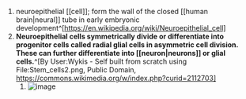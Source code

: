 1. neuroepithelial [[cell]]; form the wall of the closed [[human brain|neural]] tube in early embryonic development^[https://en.wikipedia.org/wiki/Neuroepithelial_cell]
2. **Neuroepithelial cells symmetrically divide or differentiate into progenitor cells called radial glial cells in asymmetric cell division. These can further differentiate into [[neuron|neurons]] or glial cells.**^[By User:Wykis - Self built from scratch using File:Stem_cells2.png, Public Domain, https://commons.wikimedia.org/w/index.php?curid=2112703]
	1. ![image](https://upload.wikimedia.org/wikipedia/commons/thumb/1/18/Stem_cell_division_and_differentiation.svg/110px-Stem_cell_division_and_differentiation.svg.png)